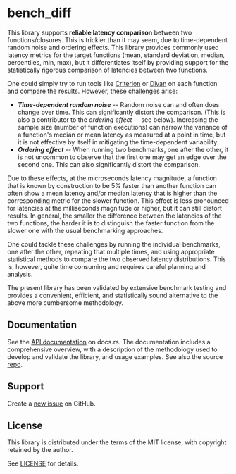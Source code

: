 # bench_diff

This library supports **reliable latency comparison** between two functions/closures. This is trickier than it may seem, due to time-dependent random noise and ordering effects. This library provides commonly used latency metrics for the target functions (mean, standard deviation, median, percentiles, min, max), but it differentiates itself by providing support for the statistically rigorous comparison of latencies between two functions.

One could simply try to run tools like [Criterion](https://crates.io/crates/criterion) or [Divan](https://crates.io/crates/divan) on each function and compare the results. However, these challenges arise:

- ***Time-dependent random noise*** -- Random noise can and often does change over time. This can significantly distort the comparison. (This is also a contributor to the *ordering effect* -- see below). Increasing the sample size (number of function executions) can narrow the variance of a function's median or mean latency as measured at a point in time, but it is not effective by itself in mitigating the time-dependent variability.
- ***Ordering effect*** -- When running two benchmarks, one after the other, it is not uncommon to observe that the first one may get an edge over the second one. This can also significantly distort the comparison.

Due to these effects, at the microseconds latency magnitude, a function that is known by construction to be 5% faster than another function can often show a mean latency and/or median latency that is higher than the corresponding metric for the slower function. This effect is less pronounced for latencies at the milliseconds magnitude or higher, but it can still distort results. In general, the smaller the difference between the latencies of the two functions, the harder it is to distinguish the faster function from the slower one with the usual benchmarking approaches.

One could tackle these challenges by running the individual benchmarks, one after the other, repeating that multiple times, and using appropriate statistical methods to compare the two observed latency distributions. This is, however, quite time consuming and requires careful planning and analysis.

The present library has been validated by extensive benchmark testing and provides a convenient, efficient, and statistically sound alternative to the above more cumbersome methodology.


## Documentation

See the [API documentation](https://docs.rs/bench_diff/latest/bench_diff/) on docs.rs. The documentation includes a comprehensive overview, with a description of the methodology used to develop and validate the library, and usage examples. See also the source [repo](https://github.com/pvillela/rust-bench-diff/tree/main).

## Support

Create a [new issue](https://github.com/pvillela/rust-bench-diff/issues/new) on GitHub.

## License

This library is distributed under the terms of the MIT license, with copyright retained by the author.

See [LICENSE](https://github.com/pvillela/rust-bench-diff/tree/main/LICENSE) for details.
